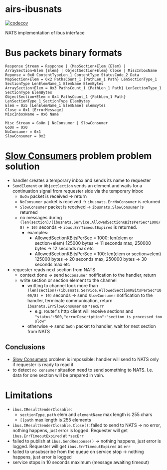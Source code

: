 # airs-ibusnats
[![codecov](https://codecov.io/gh/untillpro/airs-ibusnats/branch/master/graph/badge.svg?token=HmtGrmC6C1)](https://codecov.io/gh/untillpro/airs-ibusnats)

NATS implementation of ibus interface

# Bus packets binary formats
```
Response Stream = Response | {MapSection+Elem {Elem} | ArraySection+Elem {Elem} | ObjectSection+Elem} Close | MiscInboxName
Reponse = 0x0 ContentTypeLen_1 ContentType StatusCode_2 Data
MapSection+Elem = 0x2 PathsCount_1 {PathLen_1 Path} LenSectionType_1 SectionType LenElemName_1 ElemName ElemBytes
ArraySection+Elem = 0x3 PathsCount_1 {PathLen_1 Path} LenSectionType_1 SectionType ElemBytes
ObjectSection+Elem = 0x4 PathsCount_1 {PathLen_1 Path} LenSectionType_1 SectionType ElemBytes
Elem = 0x5 [LenElemName_1 ElemName] ElemBytes
Close = 0x1 [ErrorMessage]
MiscInboxName = 0x6 Name
```
```
Misc Stream = GoOn | NoConsumer | SlowConsumer
GoOn = 0x0
NoConsumer = 0x1
SlowConsumer = 0x2
```

# [Slow Consumers](https://docs.nats.io/nats-server/nats_admin/slow_consumers) problem problem solution
- handler creates a temporary inbox and sends its name to requester
- `SendElement` or `ObjectSection` sends an element and waits for a continuation signal from requester side via the temporary inbox
  - `GoOn` packet is received -> return
  - `NoConsumer` packet is received -> `ibusnats.ErrNoConsumer` is returned
  - `SlowConsumer` packet is received -> `ibusnats.SlowConsumer` is returned
  - no messages during `(len(section)/(ibusnats.Service.AllowedSectionKBitsPerSec*1000/8) + 10)` seconds -> `ibus.ErrTimeoutExpired` is returned.
    - examples:
      - AllowedSectionKBitsPerSec = 1000: len(elem or section+elem) 125000 bytes -> 11 seconds max, 250000 bytes -> 12 seconds max etc
  	  - AllowedSectionKBitsPerSec = 100: len(elem or section+elem) 125000 bytes -> 20 seconds max, 250000 bytes -> 30 seconds max etc
- requester reads next section from NATS
  - context done -> send `NoConsumer` notification to the handler, return
  - write section or section element to the channel
    - writting to channel took more than `(len(section)/(ibusnats.Service.AllowedSectionKBitsPerSec*1000/8) + 10)` seconds -> send `SlowConsumer` notification to the handler, terminate communication, return `ibusnats.ErrSlowConsumer` as `*secErr`
      - e.g. router's http client will receive sections and `"status":500,"errorDescription":"section is processed too slow"`
    - otherwise -> send `GoOn` packet to handler, wait for next section from NATS

## Conclusions
- [Slow Consumers](https://docs.nats.io/nats-server/nats_admin/slow_consumers) problem is impossible: handler will send to NATS only if requester is ready to read it
- to detect `no consumer` situation need to send something to NATS. I.e. data for one section will be prepared in vain.

# Limitations
- `ibus.IResultSenderClosable`:
  - `sectionType`, `path` elem and `elementName` max length is 255 chars
  - `[]path` max length is 255 elements
- `ibus.IResultSenderClosable.Close()`: failed to send to NATS -> no error, nothing happens, just error is logged. Requester will get `ibus.ErrTimeoutExpired` at `*secErr`
- failed to publish at `ibus.SendResponse()` -> nothing happens, just error is logged. Requester will get `ibus.ErrTimeoutExpired` as `err`
- failed to unsubscribe from the queue on service stop -> nothing happens, just error is logged
- service stops in 10 seconds maximum (message awaiting timeout)
